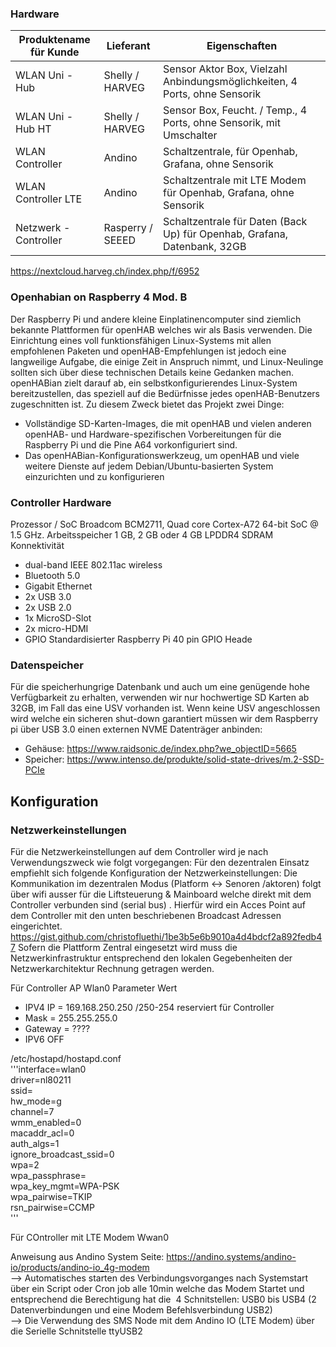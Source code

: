 ### Hardware  

Produktename für Kunde    | 	Lieferant       |  Eigenschaften  
--------------------------|-------------------|-----------------  
WLAN Uni - Hub            |  Shelly / HARVEG  |  Sensor Aktor Box, Vielzahl Anbindungsmöglichkeiten, 4 Ports, ohne Sensorik  
WLAN Uni - Hub HT	        |  Shelly / HARVEG  |  Sensor Box, Feucht. / Temp., 4 Ports,  ohne Sensorik, mit Umschalter  
WLAN Controller           |	 Andino           |  Schaltzentrale, für Openhab, Grafana,  ohne Sensorik  
WLAN Controller LTE	      |  Andino           |  Schaltzentrale mit LTE Modem für Openhab, Grafana,  ohne Sensorik  
Netzwerk - Controller     |  Rasperry / SEEED |  Schaltzentrale für Daten (Back Up) für Openhab, Grafana, Datenbank, 32GB  

https://nextcloud.harveg.ch/index.php/f/6952  


### Openhabian on Raspberry 4 Mod. B
Der Raspberry Pi und andere kleine Einplatinencomputer sind ziemlich bekannte Plattformen für openHAB welches wir als Basis verwenden. Die Einrichtung eines voll funktionsfähigen Linux-Systems mit allen empfohlenen Paketen und openHAB-Empfehlungen ist jedoch eine langweilige Aufgabe, die einige Zeit in Anspruch nimmt, und Linux-Neulinge sollten sich über diese technischen Details keine Gedanken machen. openHABian zielt darauf ab, ein selbstkonfigurierendes Linux-System bereitzustellen, das speziell auf die Bedürfnisse jedes openHAB-Benutzers zugeschnitten ist. Zu diesem Zweck bietet das Projekt zwei Dinge:
* Vollständige SD-Karten-Images, die mit openHAB und vielen anderen openHAB- und Hardware-spezifischen Vorbereitungen für die Raspberry Pi und die Pine A64 vorkonfiguriert sind.
* Das openHABian-Konfigurationswerkzeug, um openHAB und viele weitere Dienste auf jedem Debian/Ubuntu-basierten System einzurichten und zu konfigurieren 

### Controller Hardware
Prozessor / SoC	Broadcom BCM2711, Quad core Cortex-A72 64-bit SoC @ 1.5 GHz.
Arbeitsspeicher	1 GB, 2 GB oder 4 GB LPDDR4 SDRAM
Konnektivität	
* dual-band IEEE 802.11ac wireless
* Bluetooth 5.0
*	Gigabit Ethernet
* 2x USB 3.0
* 2x USB 2.0
*	1x MicroSD-Slot
*	2x micro-HDMI
* GPIO	Standardisierter Raspberry Pi 40 pin GPIO Heade

### Datenspeicher
Für die speicherhungrige Datenbank und auch um eine genügende hohe Verfügbarkeit zu erhalten, verwenden wir nur hochwertige SD Karten ab 32GB, im Fall das eine USV vorhanden ist. Wenn keine USV angeschlossen wird welche ein sicheren shut-down garantiert müssen wir dem Raspberry pi über USB 3.0 einen externen NVME Datenträger anbinden:
* Gehäuse: https://www.raidsonic.de/index.php?we_objectID=5665
* Speicher: https://www.intenso.de/produkte/solid-state-drives/m.2-SSD-PCIe

## Konfiguration

### Netzwerkeinstellungen

Für die Netzwerkeinstellungen auf dem Controller wird je nach Verwendungszweck wie folgt vorgegangen:
Für den dezentralen Einsatz empfiehlt sich folgende Konfiguration der Netzwerkeinstellungen: Die Kommunikation im dezentralen Modus (Platform <-> Senoren /aktoren) folgt über wifi ausser für die Liftsteuerung & Mainboard welche direkt mit dem Controller verbunden sind (serial bus) . Hierfür wird ein Acces Point auf dem Controller mit den unten beschriebenen Broadcast Adressen eingerichtet. 
https://gist.github.com/christofluethi/1be3b5e6b9010a4d4bdcf2a892fedb47
Sofern die Plattform Zentral eingesetzt wird muss die Netzwerkinfrastruktur entsprechend den lokalen Gegebenheiten der Netzwerkarchitektur Rechnung getragen werden.

Für Controller AP Wlan0
Parameter	Wert
* IPV4	IP   =   169.168.250.250 /250-254 reserviert für Controller
* Mask       =   255.255.255.0
* Gateway    =   ????
* IPV6	OFF

/etc/hostapd/hostapd.conf  
'''interface=wlan0  
driver=nl80211  
ssid=<SSIDNAME>  
hw_mode=g  
channel=7  
wmm_enabled=0  
macaddr_acl=0  
auth_algs=1  
ignore_broadcast_ssid=0  
wpa=2  
wpa_passphrase=<PASSWORD>  
wpa_key_mgmt=WPA-PSK  
wpa_pairwise=TKIP  
rsn_pairwise=CCMP  
'''

Für COntroller mit LTE Modem Wwan0

Anweisung aus Andino System Seite: https://andino.systems/andino-io/products/andino-io_4g-modem  
--> Automatisches starten des Verbindungsvorganges nach Systemstart über ein Script oder Cron job alle 10min welche das Modem Startet und entsprechend die Berechtigung hat die 
4 Schnitstellen: USB0 bis USB4 (2 Datenverbindungen und eine Modem Befehlsverbindung USB2)  
--> Die Verwendung des SMS Node mit dem Andino IO (LTE Modem) über die Serielle Schnitstelle ttyUSB2  
